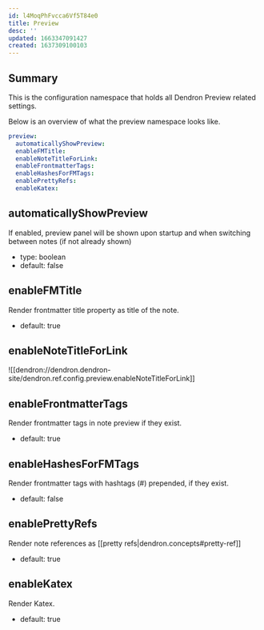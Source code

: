 ```yaml
---
id: l4MoqPhFvcca6Vf5T84e0
title: Preview
desc: ''
updated: 1663347091427
created: 1637309100103
---
```


## Summary

This is the configuration namespace that holds all Dendron Preview related settings.

Below is an overview of what the preview namespace looks like.

```yml
preview:
  automaticallyShowPreview:
  enableFMTitle:
  enableNoteTitleForLink:
  enableFrontmatterTags:
  enableHashesForFMTags:
  enablePrettyRefs:
  enableKatex:
```

## automaticallyShowPreview
If enabled, preview panel will be shown upon startup and when switching between notes (if not already shown)

- type: boolean
- default: false

## enableFMTitle
Render frontmatter title property as title of the note.

- default: true

## enableNoteTitleForLink
![[dendron://dendron.dendron-site/dendron.ref.config.preview.enableNoteTitleForLink]]

## enableFrontmatterTags
Render frontmatter tags in note preview if they exist.

- default: true

## enableHashesForFMTags
Render frontmatter tags with hashtags (#) prepended, if they exist.

- default: false

## enablePrettyRefs
Render note references as [[pretty refs|dendron.concepts#pretty-ref]]

- default: true

## enableKatex
Render Katex.

- default: true
